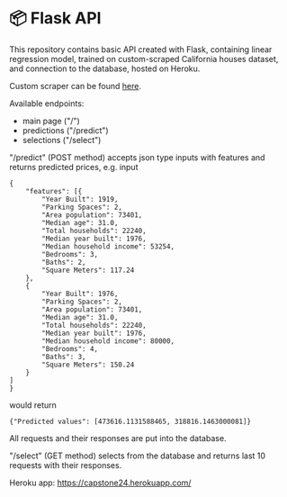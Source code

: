 📦 Flask API 
============

This repository contains basic API created with Flask, containing linear regression model, trained on custom-scraped
California houses dataset, and connection to the database, hosted on Heroku.

Custom scraper can be found [here](https://github.com/tiskutis/California-Housing-Scraper).

Available endpoints: 
- main page ("/")
- predictions ("/predict") 
- selections ("/select")

"/predict" (POST method) accepts json type inputs with features and returns predicted prices, e.g. 
input
```
{
	"features": [{
		"Year Built": 1919,
		"Parking Spaces": 2,
		"Area population": 73401,
		"Median age": 31.0,
		"Total households": 22240,
		"Median year built": 1976,
		"Median household income": 53254,
		"Bedrooms": 3,
		"Baths": 2,
		"Square Meters": 117.24
	},
	{
		"Year Built": 1976,
		"Parking Spaces": 2,
		"Area population": 73401,
		"Median age": 31.0,
		"Total households": 22240,
		"Median year built": 1976,
		"Median household income": 80000,
		"Bedrooms": 4,
		"Baths": 3,
		"Square Meters": 150.24
	}
]
}
```
would return 
```
{"Predicted values": [473616.1131588465, 318816.1463000081]}
```

All requests and their responses are put into the database.

"/select" (GET method) selects from the database and returns last 10 requests with their responses.

Heroku app: https://capstone24.herokuapp.com/
